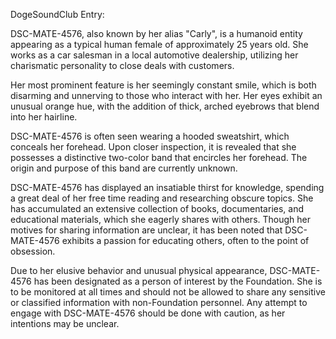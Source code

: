 DogeSoundClub Entry: 

DSC-MATE-4576, also known by her alias "Carly", is a humanoid entity appearing as a typical human female of approximately 25 years old. She works as a car salesman in a local automotive dealership, utilizing her charismatic personality to close deals with customers. 

Her most prominent feature is her seemingly constant smile, which is both disarming and unnerving to those who interact with her. Her eyes exhibit an unusual orange hue, with the addition of thick, arched eyebrows that blend into her hairline. 

DSC-MATE-4576 is often seen wearing a hooded sweatshirt, which conceals her forehead. Upon closer inspection, it is revealed that she possesses a distinctive two-color band that encircles her forehead. The origin and purpose of this band are currently unknown. 

DSC-MATE-4576 has displayed an insatiable thirst for knowledge, spending a great deal of her free time reading and researching obscure topics. She has accumulated an extensive collection of books, documentaries, and educational materials, which she eagerly shares with others. Though her motives for sharing information are unclear, it has been noted that DSC-MATE-4576 exhibits a passion for educating others, often to the point of obsession. 

Due to her elusive behavior and unusual physical appearance, DSC-MATE-4576 has been designated as a person of interest by the Foundation. She is to be monitored at all times and should not be allowed to share any sensitive or classified information with non-Foundation personnel. Any attempt to engage with DSC-MATE-4576 should be done with caution, as her intentions may be unclear.